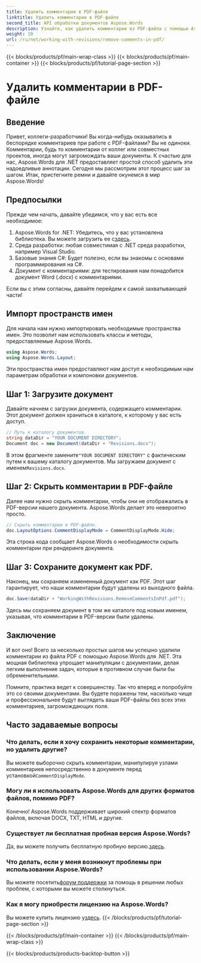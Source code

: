 ```yaml
---
title: Удалить комментарии в PDF-файле
linktitle: Удалить комментарии в PDF-файле
second_title: API обработки документов Aspose.Words
description: Узнайте, как удалить комментарии из PDF-файла с помощью Aspose.Words для .NET, следуя нашему пошаговому руководству.
weight: 10
url: /ru/net/working-with-revisions/remove-comments-in-pdf/
---
```


{{< blocks/products/pf/main-wrap-class >}}
{{< blocks/products/pf/main-container >}}
{{< blocks/products/pf/tutorial-page-section >}}

# Удалить комментарии в PDF-файле

## Введение

Привет, коллеги-разработчики! Вы когда-нибудь оказывались в беспорядке комментариев при работе с PDF-файлами? Вы не одиноки. Комментарии, будь то комментарии от коллег или совместных проектов, иногда могут загромождать ваши документы. К счастью для нас, Aspose.Words для .NET предоставляет простой способ удалить эти надоедливые аннотации. Сегодня мы рассмотрим этот процесс шаг за шагом. Итак, пристегните ремни и давайте окунемся в мир Aspose.Words!

## Предпосылки

Прежде чем начать, давайте убедимся, что у вас есть все необходимое:

1.  Aspose.Words for .NET: Убедитесь, что у вас установлена библиотека. Вы можете загрузить ее с[здесь](https://releases.aspose.com/words/net/).
2. Среда разработки: любая совместимая с .NET среда разработки, например Visual Studio.
3. Базовые знания C#: Будет полезно, если вы знакомы с основами программирования на C#.
4. Документ с комментариями: для тестирования нам понадобится документ Word (.docx) с комментариями.

Если вы с этим согласны, давайте перейдем к самой захватывающей части!

## Импорт пространств имен

Для начала нам нужно импортировать необходимые пространства имен. Это позволит нам использовать классы и методы, предоставляемые Aspose.Words.

```csharp
using Aspose.Words;
using Aspose.Words.Layout;
```

Эти пространства имен предоставляют нам доступ к необходимым нам параметрам обработки и компоновки документов.

## Шаг 1: Загрузите документ

Давайте начнем с загрузки документа, содержащего комментарии. Этот документ должен храниться в каталоге, к которому у вас есть доступ.


```csharp
// Путь к каталогу документов.
string dataDir = "YOUR DOCUMENT DIRECTORY";
Document doc = new Document(dataDir + "Revisions.docx");
```

 В этом фрагменте замените`"YOUR DOCUMENT DIRECTORY"` с фактическим путем к вашему каталогу документов. Мы загружаем документ с именем`Revisions.docx`.

## Шаг 2: Скрыть комментарии в PDF-файле

Далее нам нужно скрыть комментарии, чтобы они не отображались в PDF-версии нашего документа. Aspose.Words делает это невероятно просто.

```csharp
// Скрыть комментарии в PDF-файле.
doc.LayoutOptions.CommentDisplayMode = CommentDisplayMode.Hide;
```

Эта строка кода сообщает Aspose.Words о необходимости скрыть комментарии при рендеринге документа.

## Шаг 3: Сохраните документ как PDF.

Наконец, мы сохраняем измененный документ как PDF. Этот шаг гарантирует, что наши комментарии будут удалены из выходного файла.


```csharp
doc.Save(dataDir + "WorkingWithRevisions.RemoveCommentsInPdf.pdf");
```

Здесь мы сохраняем документ в том же каталоге под новым именем, указывая, что комментарии в PDF-версии были удалены.

## Заключение

И вот оно! Всего за несколько простых шагов мы успешно удалили комментарии из файла PDF с помощью Aspose.Words для .NET. Эта мощная библиотека упрощает манипуляции с документами, делая легким выполнение задач, которые в противном случае были бы обременительными.

Помните, практика ведет к совершенству. Так что вперед и попробуйте это со своими документами. Вы будете поражены тем, насколько чище и профессиональнее будут выглядеть ваши PDF-файлы без всех этих комментариев, загромождающих поля.

## Часто задаваемые вопросы

### Что делать, если я хочу сохранить некоторые комментарии, но удалить другие?
 Вы можете выборочно скрыть комментарии, манипулируя узлами комментариев непосредственно в документе перед установкой`CommentDisplayMode`.

### Могу ли я использовать Aspose.Words для других форматов файлов, помимо PDF?
Конечно! Aspose.Words поддерживает широкий спектр форматов файлов, включая DOCX, TXT, HTML и другие.

### Существует ли бесплатная пробная версия Aspose.Words?
 Да, вы можете получить бесплатную пробную версию.[здесь](https://releases.aspose.com/).

### Что делать, если у меня возникнут проблемы при использовании Aspose.Words?
 Вы можете посетить[форум поддержки](https://forum.aspose.com/c/words/8) за помощь в решении любых проблем, с которыми вы можете столкнуться.

### Как я могу приобрести лицензию на Aspose.Words?
 Вы можете купить лицензию у[здесь](https://purchase.aspose.com/buy).
{{< /blocks/products/pf/tutorial-page-section >}}

{{< /blocks/products/pf/main-container >}}
{{< /blocks/products/pf/main-wrap-class >}}

{{< blocks/products/products-backtop-button >}}
